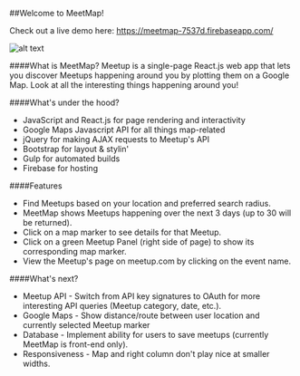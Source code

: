 ##Welcome to MeetMap!

Check out a live demo here: https://meetmap-7537d.firebaseapp.com/

![alt text](https://github.com/eaylward8/uo-mid-level-project-meetmap/blob/master/meetmap-screenshot.png "MeetMap Screenshot")

####What is MeetMap?
Meetup is a single-page React.js web app that lets you discover Meetups happening around you by plotting them on a Google Map. Look at all the interesting things happening around you!

####What's under the hood?
* JavaScript and React.js for page rendering and interactivity
* Google Maps Javascript API for all things map-related
* jQuery for making AJAX requests to Meetup's API
* Bootstrap for layout & stylin'
* Gulp for automated builds
* Firebase for hosting

####Features
* Find Meetups based on your location and preferred search radius.
* MeetMap shows Meetups happening over the next 3 days (up to 30 will be returned).
* Click on a map marker to see details for that Meetup.
* Click on a green Meetup Panel (right side of page) to show its corresponding map marker.
* View the Meetup's page on meetup.com by clicking on the event name.

####What's next?
* Meetup API - Switch from API key signatures to OAuth for more interesting API queries (Meetup category, date, etc.).
* Google Maps - Show distance/route between user location and currently selected Meetup marker
* Database - Implement ability for users to save meetups (currently MeetMap is front-end only).
* Responsiveness - Map and right column don't play nice at smaller widths.
